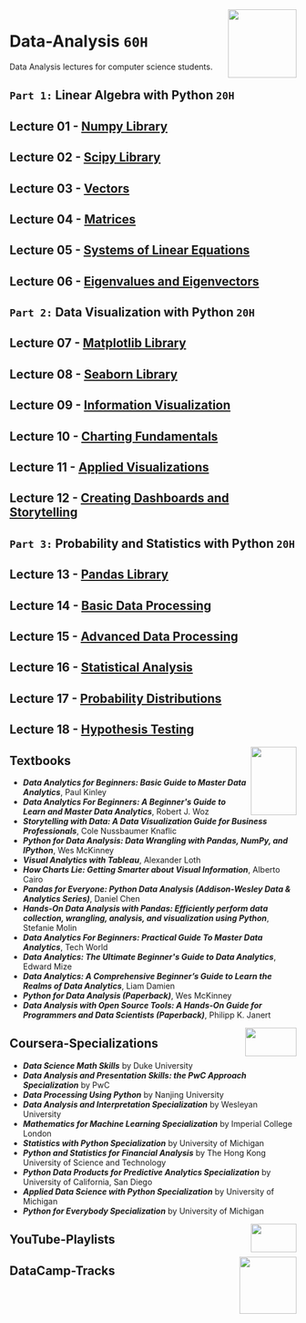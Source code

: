 <img align="right" width="120" height="120" src="https://github.com/cs-MohamedAyman/Computer-Science-Textbooks/blob/master/logos/data-analysis.jpg">

# Data-Analysis `60H`
Data Analysis lectures for computer science students.

## `Part 1:` Linear Algebra with Python `20H`

## Lecture 01 - [Numpy Library](https://github.com/cs-MohamedAyman/Data-Analysis/tree/master/Lecture-01-Numpy-Library)
## Lecture 02 - [Scipy Library]()
## Lecture 03 - [Vectors]()
## Lecture 04 - [Matrices]()
## Lecture 05 - [Systems of Linear Equations]()
## Lecture 06 - [Eigenvalues and Eigenvectors]()

## `Part 2:` Data Visualization with Python `20H`

## Lecture 07 - [Matplotlib Library](https://github.com/cs-MohamedAyman/Data-Analysis/tree/master/Lecture-07-Matplotlib-Library)
## Lecture 08 - [Seaborn Library]()
## Lecture 09 - [Information Visualization]()
## Lecture 10 - [Charting Fundamentals]()
## Lecture 11 - [Applied Visualizations]()
## Lecture 12 - [Creating Dashboards and Storytelling]()

## `Part 3:` Probability and Statistics with Python `20H`

## Lecture 13 - [Pandas Library](https://github.com/cs-MohamedAyman/Data-Analysis/tree/master/Lecture-13-Pandas-Library)
## Lecture 14 - [Basic Data Processing]()
## Lecture 15 - [Advanced Data Processing]()
## Lecture 16 - [Statistical Analysis]()
## Lecture 17 - [Probability Distributions]()
## Lecture 18 - [Hypothesis Testing]()

<img align="right" width="80" height="120" src="https://github.com/cs-MohamedAyman/Computer-Science-Textbooks/blob/master/logos/textbooks.jpg">

## Textbooks

* ***Data Analytics for Beginners: Basic Guide to Master Data Analytics***, Paul Kinley
* ***Data Analytics For Beginners: A Beginner's Guide to Learn and Master Data Analytics***, Robert J. Woz
* ***Storytelling with Data: A Data Visualization Guide for Business Professionals***, Cole Nussbaumer Knaflic
* ***Python for Data Analysis: Data Wrangling with Pandas, NumPy, and IPython***, Wes McKinney
* ***Visual Analytics with Tableau***, Alexander Loth
* ***How Charts Lie: Getting Smarter about Visual Information***, Alberto Cairo
* ***Pandas for Everyone: Python Data Analysis (Addison-Wesley Data & Analytics Series)***, Daniel Chen
* ***Hands-On Data Analysis with Pandas: Efficiently perform data collection, wrangling, analysis, and visualization using Python***, Stefanie Molin
* ***Data Analytics For Beginners: Practical Guide To Master Data Analytics***, Tech World
* ***Data Analytics: The Ultimate Beginner's Guide to Data Analytics***, Edward Mize
* ***Data Analytics: A Comprehensive Beginner’s Guide to Learn the Realms of Data Analytics***, Liam Damien
* ***Python for Data Analysis (Paperback)***, Wes McKinney
* ***Data Analysis with Open Source Tools: A Hands-On Guide for Programmers and Data Scientists (Paperback)***, Philipp K. Janert

<img align="right" width="90" height="50" src="https://github.com/cs-MohamedAyman/Coursera-Specializations/blob/master/organizations-logos/coursera.jpg">

## Coursera-Specializations

* ***Data Science Math Skills*** by Duke University
* ***Data Analysis and Presentation Skills: the PwC Approach Specialization*** by PwC
* ***Data Processing Using Python*** by Nanjing University
* ***Data Analysis and Interpretation Specialization*** by Wesleyan University
* ***Mathematics for Machine Learning Specialization*** by Imperial College London
* ***Statistics with Python Specialization*** by University of Michigan
* ***Python and Statistics for Financial Analysis*** by The Hong Kong University of Science and Technology
* ***Python Data Products for Predictive Analytics Specialization*** by University of California, San Diego
* ***Applied Data Science with Python Specialization*** by University of Michigan
* ***Python for Everybody Specialization*** by University of Michigan

<img align="right" width="80" height="50" src="https://github.com/cs-MohamedAyman/YouTube-Playlists/blob/master/organizations-logos/youtube.jpg">

## YouTube-Playlists

<img align="right" width="100" height="100" src="https://github.com/cs-MohamedAyman/DataCamp-Tracks/blob/master/organizations-logos/datacamp.jpg">

## DataCamp-Tracks
